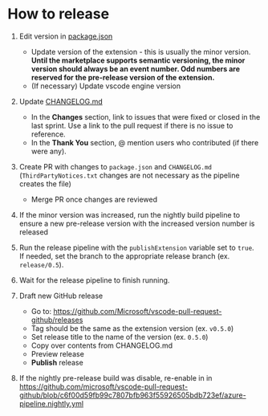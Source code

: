 # How to release

1. Edit version in [package.json](https://github.com/Microsoft/vscode-pull-request-github/blob/main/package.json)
    - Update version of the extension - this is usually the minor version.
	**Until the marketplace supports semantic versioning, the minor version should always be an event number. Odd numbers are reserved for the pre-release version of the extension.**
    - (If necessary) Update vscode engine version

2. Update [CHANGELOG.md](https://github.com/Microsoft/vscode-pull-request-github/blob/main/CHANGELOG.md)
    - In the **Changes** section, link to issues that were fixed or closed in the last sprint. Use a link to the pull request if there is no issue to reference.
    - In the **Thank You** section, @ mention users who contributed (if there were any).

3. Create PR with changes to `package.json` and `CHANGELOG.md` (`ThirdPartyNotices.txt` changes are not necessary as the pipeline creates the file)
    - Merge PR once changes are reviewed

4. If the minor version was increased, run the nightly build pipeline to ensure a new pre-release version with the increased version number is released

5. Run the release pipeline with the `publishExtension` variable set to `true`. If needed, set the branch to the appropriate release branch (ex. `release/0.5`).

6. Wait for the release pipeline to finish running.

7. Draft new GitHub release
    - Go to: https://github.com/Microsoft/vscode-pull-request-github/releases
    - Tag should be the same as the extension version (ex. `v0.5.0`)
    - Set release title to the name of the version (ex. `0.5.0`)
    - Copy over contents from CHANGELOG.md
    - Preview release
    - **Publish** release

8. If the nightly pre-release build was disable, re-enable in in https://github.com/microsoft/vscode-pull-request-github/blob/c6f00d59fb99c7807bfb963f55926505bdb723ef/azure-pipeline.nightly.yml
